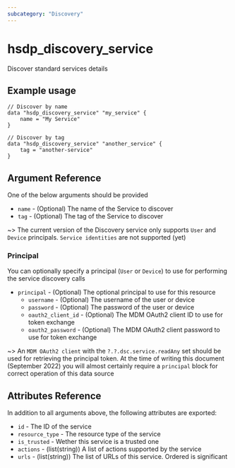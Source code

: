 ```yaml
---
subcategory: "Discovery"
---
```


# hsdp_discovery_service

Discover standard services details

## Example usage

```hcl
// Discover by name
data "hsdp_discovery_service" "my_service" {
    name = "My Service"
}

// Discover by tag
data "hsdp_discovery_service" "another_service" {
    tag = "another-service"
}
```

## Argument Reference

One of the below arguments should be provided

* `name` - (Optional) The name of the Service to discover
* `tag` - (Optional) The tag of the Service to discover

~> The current version of the Discovery service only supports `User` and `Device` principals. `Service identities` are not supported (yet)

### Principal

You can optionally specify a principal (`User` or `Device`) to use for performing the service discovery calls

* `principal` - (Optional) The optional principal to use for this resource
  * `username` - (Optional) The username of the user or device
  * `password` - (Optional) The password of the user or device
  * `oauth2_client_id` - (Optional) The MDM OAuth2 client ID to use for token exchange
  * `oauth2_password` - (Optional) The MDM OAuth2 client password to use for token exchange

~> An `MDM OAuth2 client` with the `?.?.dsc.service.readAny` set should be used for retrieving the principal token. At the time of writing this document (September 2022) you will almost certainly require a `principal` block for correct operation of this data source

## Attributes Reference

In addition to all arguments above, the following attributes are exported:

* `id` - The ID of the service
* `resource_type` - The resource type of the service
* `is_trusted` - Wether this service is a trusted one
* `actions` - (list(string)) A list of actions supported by the service
* `urls` - (list(string)) The list of URLs of this service. Ordered is significant
